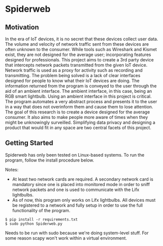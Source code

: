 # Spiderweb

## Motivation

In the era of IoT devices, it is no secret that these devices collect user data. The volume and velocity of network traffic sent from these devices are often unknown to the consumer. While tools such as Wireshark and Kismet exist, they are not designed for the average user; incorporating features designed for professionals. This project aims to create a 3rd party device that intercepts network packets transmitted from the given IoT device. Network traffic is used as a proxy for activity such as recording and transmitting. The problem being solved is a lack of clear interfaces designed for people to know what their IoT devices are doing. The information returned from the program is conveyed to the user through the aid of an ambient interface. The ambient interface, in this case, being an RGB smart lightbulb. Using an ambient interface in this project is critical. The program automates a very abstract process and presents it to the user in a way that does not overinform them and cause them to lose attention. The goal of this research is to create a device designed for the average consumer. It also aims to make people more aware of times when they might be unknowingly surveilled. Simplifying data privacy and designing a product that would fit in any space are two central facets of this project.


## Getting Started

Spiderweb has only been tested on Linux-based systems. To run the program, follow the install procedure below.

Notes:
* At least two network cards are required. A secondary network card is mandatory since one is placed into monitored mode in order to sniff network packets and one is used to communicate with the Lifx lightbulbs.
* As of now, this program only works on Lifx lightbulbs. All devices must be registered to a network and fully setup in order to use the full functionality of the program.

```
$ pip install -r requirements.txt
$ sudo python Spiderweb.py
```
Needs to be run with sudo because we're doing system-level stuff. For some reason scapy won't work within a virtual environment.
